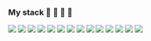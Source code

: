 ### My stack 👋 👀 🎻 🚀
<img src="https://img.shields.io/badge/JavaScript-4a4848?style=for-the-badge&logo=JavaScript&logoColor=FFFF00"/> <img src="https://img.shields.io/badge/HTML-4a4848?style=for-the-badge&logo=HTML5&logoColor=red"/> <img src="https://img.shields.io/badge/CSS3-4a4848?style=for-the-badge&logo=CSS3&logoColor=blue"/> <img src="https://img.shields.io/badge/vuejs%20-%2335495e.svg?&style=for-the-badge&logo=vue.js&logoColor=%234FC08D"/> <img src="https://img.shields.io/badge/NuxtJS%20-black.svg?&style=for-the-badge&logo=NuxtJS&logoColor=white"/> <img src="https://img.shields.io/badge/react%20-%2320232a.svg?&style=for-the-badge&logo=react&logoColor=%2361DAFB"/> <img src="https://img.shields.io/badge/SASS%20-hotpink.svg?&style=for-the-badge&logo=SASS&logoColor=white"/> <img src="https://img.shields.io/badge/Bootstrap-4a4848?style=for-the-badge&logo=Bootstrap&logoColor=f097e7"/> <img src="https://img.shields.io/badge/jQuery-4a4848?style=for-the-badge&logo=jQuery&logoColor=69a1f5"/> <img src="https://img.shields.io/badge/Git-4a4848?style=for-the-badge&logo=Git&logoColor=fa9357"/> <img src="https://img.shields.io/badge/GitHub-4a4848?style=for-the-badge&logo=GitHub&logoColor=white"/> <img src="https://img.shields.io/badge/GitLab-4a4848?style=for-the-badge&logo=GitLab&logoColor=orangered"/> <img src="https://img.shields.io/badge/Adobe Photoshop-4a4848?style=for-the-badge&logo=Adobe Photoshop&logoColor=white"/> <img src="https://img.shields.io/badge/Figma-4a4848?style=for-the-badge&logo=Figma&logoColor=57dcfa"/>


